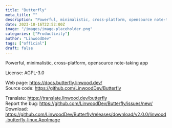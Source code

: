 ```yaml
---
title: "Butterfly"
meta_title: ""
description: "Powerful, minimalistic, cross-platform, opensource note-taking app"
date: 2023-10-16T22:52:00Z
image: "/images/image-placeholder.png"
categories: ["Productivity"]
author: "LinwoodDev"
tags: ["official"]
draft: false
---
```


Powerful, minimalistic, cross-platform, opensource note-taking app

License: AGPL-3.0

Web page: https://docs.butterfly.linwood.dev/  
Source code: https://github.com/LinwoodDev/Butterfly

Translate: https://translate.linwood.dev/butterfly  
Report the bug: https://github.com/LinwoodDev/Butterfly/issues/new/  
Download: https://github.com/LinwoodDev/Butterfly/releases/download/v2.0.0/linwood-butterfly-linux.AppImage
